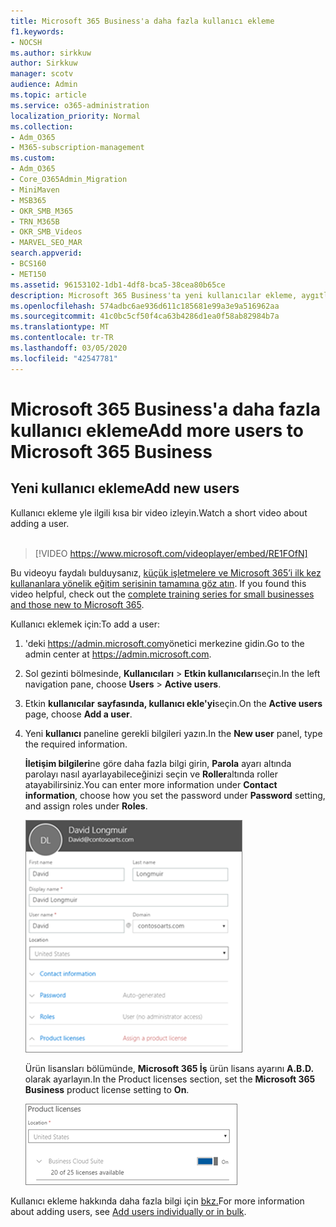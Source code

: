 ```yaml
---
title: Microsoft 365 Business'a daha fazla kullanıcı ekleme
f1.keywords:
- NOCSH
ms.author: sirkkuw
author: Sirkkuw
manager: scotv
audience: Admin
ms.topic: article
ms.service: o365-administration
localization_priority: Normal
ms.collection:
- Adm_O365
- M365-subscription-management
ms.custom:
- Adm_O365
- Core_O365Admin_Migration
- MiniMaven
- MSB365
- OKR_SMB_M365
- TRN_M365B
- OKR_SMB_Videos
- MARVEL_SEO_MAR
search.appverid:
- BCS160
- MET150
ms.assetid: 96153102-1db1-4df8-bca5-38cea80b65ce
description: Microsoft 365 Business'ta yeni kullanıcılar ekleme, aygıtlarını güvenli hale alma ve roller atama adımlarını öğrenin.
ms.openlocfilehash: 574adbc6ae936d611c185681e99a3e9a516962aa
ms.sourcegitcommit: 41c0bc5cf50f4ca63b4286d1ea0f58ab82984b7a
ms.translationtype: MT
ms.contentlocale: tr-TR
ms.lasthandoff: 03/05/2020
ms.locfileid: "42547781"
---
```

# <a name="add-more-users-to-microsoft-365-business"></a><span data-ttu-id="f1a39-103">Microsoft 365 Business'a daha fazla kullanıcı ekleme</span><span class="sxs-lookup"><span data-stu-id="f1a39-103">Add more users to Microsoft 365 Business</span></span>

## <a name="add-new-users"></a><span data-ttu-id="f1a39-104">Yeni kullanıcı ekleme</span><span class="sxs-lookup"><span data-stu-id="f1a39-104">Add new users</span></span>

<span data-ttu-id="f1a39-105">Kullanıcı ekleme yle ilgili kısa bir video izleyin.</span><span class="sxs-lookup"><span data-stu-id="f1a39-105">Watch a short video about adding a user.</span></span> <br><br>

> [!VIDEO https://www.microsoft.com/videoplayer/embed/RE1FOfN] 

<span data-ttu-id="f1a39-106">Bu videoyu faydalı bulduysanız, [küçük işletmelere ve Microsoft 365’i ilk kez kullananlara yönelik eğitim serisinin tamamına göz atın](https://support.office.com/article/6ab4bbcd-79cf-4000-a0bd-d42ce4d12816).  </span><span class="sxs-lookup"><span data-stu-id="f1a39-106">If you found this video helpful, check out the [complete training series for small businesses and those new to Microsoft 365](https://support.office.com/article/6ab4bbcd-79cf-4000-a0bd-d42ce4d12816).</span></span>

<span data-ttu-id="f1a39-107">Kullanıcı eklemek için:</span><span class="sxs-lookup"><span data-stu-id="f1a39-107">To add a user:</span></span>

1. <span data-ttu-id="f1a39-108">'deki <a href="https://go.microsoft.com/fwlink/p/?linkid=837890" target="_blank">https://admin.microsoft.com</a>yönetici merkezine gidin.</span><span class="sxs-lookup"><span data-stu-id="f1a39-108">Go to the admin center at <a href="https://go.microsoft.com/fwlink/p/?linkid=837890" target="_blank">https://admin.microsoft.com</a>.</span></span> 
2. <span data-ttu-id="f1a39-109">Sol gezinti bölmesinde, **Kullanıcıları** \> **Etkin kullanıcıları**seçin.</span><span class="sxs-lookup"><span data-stu-id="f1a39-109">In the left navigation pane, choose **Users** \> **Active users**.</span></span>
3. <span data-ttu-id="f1a39-110">Etkin **kullanıcılar** **sayfasında, kullanıcı ekle'yi**seçin.</span><span class="sxs-lookup"><span data-stu-id="f1a39-110">On the **Active users** page, choose **Add a user**.</span></span>
4. <span data-ttu-id="f1a39-111">Yeni **kullanıcı** paneline gerekli bilgileri yazın.</span><span class="sxs-lookup"><span data-stu-id="f1a39-111">In the **New user** panel, type the required information.</span></span> 
  
    <span data-ttu-id="f1a39-112">**İletişim bilgileri**ne göre daha fazla bilgi girin, **Parola** ayarı altında parolayı nasıl ayarlayabileceğinizi seçin ve **Roller**altında roller atayabilirsiniz.</span><span class="sxs-lookup"><span data-stu-id="f1a39-112">You can enter more information under **Contact information**, choose how you set the password under **Password** setting, and assign roles under **Roles**.</span></span>
      
    ![Enter user information in the New user card](../media/f04d39ca-48be-4868-8330-8552a4754c8b.png)
      
    <span data-ttu-id="f1a39-114">Ürün lisansları bölümünde, **Microsoft 365 İş** ürün lisans ayarını **A.B.D.** olarak ayarlayın.</span><span class="sxs-lookup"><span data-stu-id="f1a39-114">In the Product licenses section, set the **Microsoft 365 Business** product license setting to **On**.</span></span>
      
    ![Set the license setting to On position](../media/7404f7f7-93bc-44a3-9ffb-4208b5b17402.png)
  
<span data-ttu-id="f1a39-116">Kullanıcı ekleme hakkında daha fazla bilgi için [bkz.](https://docs.microsoft.com/office365/admin/add-users/add-users)</span><span class="sxs-lookup"><span data-stu-id="f1a39-116">For  more information about adding users, see [Add users individually or in bulk](https://docs.microsoft.com/office365/admin/add-users/add-users).</span></span>
  
